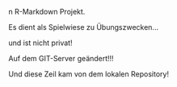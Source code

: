 n R-Markdown Projekt.

Es dient als Spielwiese zu Übungszwecken...

und ist nicht privat!

Auf dem GIT-Server geändert!!!

Und diese Zeil kam von dem lokalen Repository!
